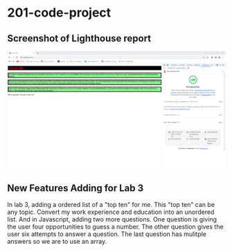 # 201-code-project

## Screenshot of Lighthouse report

![lighthouse-report](lighthouse-report.png)

## New Features Adding for Lab 3

In lab 3, adding a ordered list of a "top ten" for me. This "top ten" can be any topic. Convert my work experience and education into an unordered list. And in Javascript, adding two more questions. One question is giving the user four opportunities to guess a number. The other question gives the user six attempts to answer a question. The last question has mulitple answers so we are to use an array.
